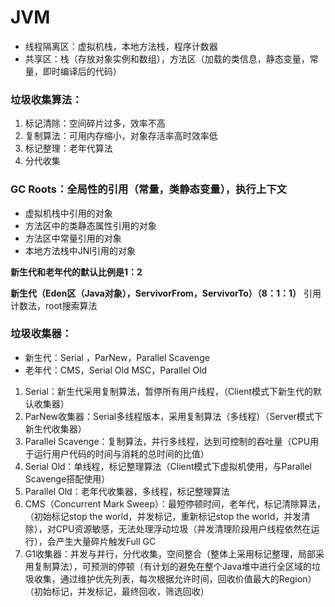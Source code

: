 # JVM
* 线程隔离区：虚拟机栈，本地方法栈，程序计数器
* 共享区：栈（存放对象实例和数组），方法区（加载的类信息，静态变量，常量，即时编译后的代码）

### 垃圾收集算法：
1. 标记清除：空间碎片过多，效率不高
2. 复制算法：可用内存缩小，对象存活率高时效率低
3. 标记整理：老年代算法
4. 分代收集

### GC Roots：全局性的引用（常量，类静态变量），执行上下文
* 虚拟机栈中引用的对象
* 方法区中的类静态属性引用的对象
* 方法区中常量引用的对象
* 本地方法栈中JNI引用的对象

**新生代和老年代的默认比例是1：2**

**新生代（Eden区（Java对象），ServivorFrom，ServivorTo）（8：1：1）**
引用计数法，root搜索算法
### 垃圾收集器：
* 新生代：Serial ，ParNew，Parallel Scavenge
* 老年代：CMS，Serial Old MSC，Parallel Old

1. Serial：新生代采用复制算法，暂停所有用户线程，（Client模式下新生代的默认收集器）
2. ParNew收集器：Serial多线程版本，采用复制算法（多线程）（Server模式下新生代收集器）
3. Parallel Scavenge：复制算法，并行多线程，达到可控制的吞吐量（CPU用于运行用户代码的时间与消耗的总时间的比值）
4. Serial Old：单线程，标记整理算法（Client模式下虚拟机使用，与Parallel Scavenge搭配使用）
5. Parallel Old：老年代收集器，多线程，标记整理算法
6. CMS（Concurrent Mark Sweep）：最短停顿时间，老年代，标记清除算法，（初始标记stop the world，并发标记，重新标记stop the world，并发清除），对CPU资源敏感，无法处理浮动垃圾（并发清理阶段用户线程依然在运行），会产生大量碎片触发Full GC
7. G1收集器：并发与并行，分代收集，空间整合（整体上采用标记整理，局部采用复制算法），可预测的停顿（有计划的避免在整个Java堆中进行全区域的垃圾收集，通过维护优先列表，每次根据允许时间，回收价值最大的Region）（初始标记，并发标记，最终回收，筛选回收）
